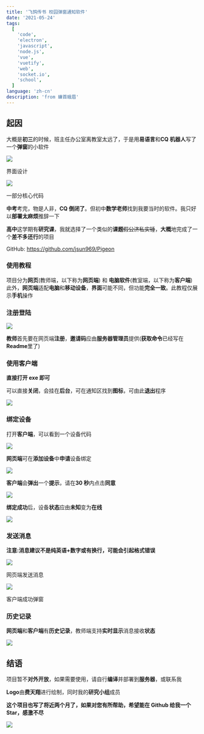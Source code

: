```yaml
---
title: '飞鸽传书 校园弹窗通知软件'
date: '2021-05-24'
tags:
  [
    'code',
    'electron',
    'javascript',
    'node.js',
    'vue',
    'vuetify',
    'web',
    'socket.io',
    'school',
  ]
language: 'zh-cn'
description: 'from 螓首蛾眉'
---
```


## 起因

大概是**初三**的时候，班主任办公室离教室太远了，于是用**易语言**和**CQ 机器人**写了一个**弹窗**的小软件

![](/blog/fei-ge-chuan-shu-xiao-yuan-tan-chuang-tong-zhi-ruan-jian/image-1.png)

界面设计

![](/blog/fei-ge-chuan-shu-xiao-yuan-tan-chuang-tong-zhi-ruan-jian/image-3.png)

一部分核心代码

**中考**考完，物是人非，**CQ 倒闭了**。但初中**数学老师**找到我要当时的软件。我只好以**部署太麻烦**推辞一下

**高中**这学期有**研究课**，我就选择了一个类似的**课题**~~假公济私实锤~~，**大概**地完成了一个**差不多还行**的项目

GitHub: <https://github.com/jsun969/Pigeon>

### 使用教程

项目分为**网页**(教师端，以下称为**网页端**) 和 **电脑软件**(教室端，以下称为**客户端**)  
此外，**网页端**适配**电脑**和**移动设备**，**界面**可能不同，但功能**完全一致**。此教程仅展示**手机**操作

### 注册登陆

![](/blog/fei-ge-chuan-shu-xiao-yuan-tan-chuang-tong-zhi-ruan-jian/image-4.png)

**教师**首先要在网页端**注册**，**邀请码**应由**服务器管理员**提供(**获取命令**已经写在**Readme**里了)

### 使用客户端

**直接打开 exe 即可**

可以直接**关闭**，会挂在**后台**，可在通知区找到**图标**，可由此**退出**程序

![](/blog/fei-ge-chuan-shu-xiao-yuan-tan-chuang-tong-zhi-ruan-jian/image-14.png)

### 绑定设备

打开**客户端**，可以看到一个设备代码

![](/blog/fei-ge-chuan-shu-xiao-yuan-tan-chuang-tong-zhi-ruan-jian/image-5.png)

**网页端**可在**添加设备**中**申请**设备绑定

![](/blog/fei-ge-chuan-shu-xiao-yuan-tan-chuang-tong-zhi-ruan-jian/image-6.png)

**客户端**会**弹出**一个**提示**，请在**30 秒**内点击**同意**

![](/blog/fei-ge-chuan-shu-xiao-yuan-tan-chuang-tong-zhi-ruan-jian/image-7.png)

**绑定成功**后，设备**状态**应由**未知**变为**在线**

![](/blog/fei-ge-chuan-shu-xiao-yuan-tan-chuang-tong-zhi-ruan-jian/image-8.png)

### 发送消息

**注意:消息建议不是纯英语+数字或有换行，可能会引起格式错误**

![](/blog/fei-ge-chuan-shu-xiao-yuan-tan-chuang-tong-zhi-ruan-jian/image-9.png)

网页端发送消息

![](/blog/fei-ge-chuan-shu-xiao-yuan-tan-chuang-tong-zhi-ruan-jian/image-10.png)

客户端成功弹窗

### 历史记录

**网页端**和**客户端**有**历史记录**，教师端支持**实时显示**消息接收**状态**

![](/blog/fei-ge-chuan-shu-xiao-yuan-tan-chuang-tong-zhi-ruan-jian/image-12.png)

## 结语

项目暂不**对外开放**，如果需要使用，请自行**编译**并部署到**服务器**，或联系我

**Logo**由**费天翔**进行绘制，同时我的**研究小组**成员

**这个项目也写了将近两个月了，如果对您有所帮助，希望能在 Github 给我一个 Star，感激不尽**

![](/blog/fei-ge-chuan-shu-xiao-yuan-tan-chuang-tong-zhi-ruan-jian/image.png)
